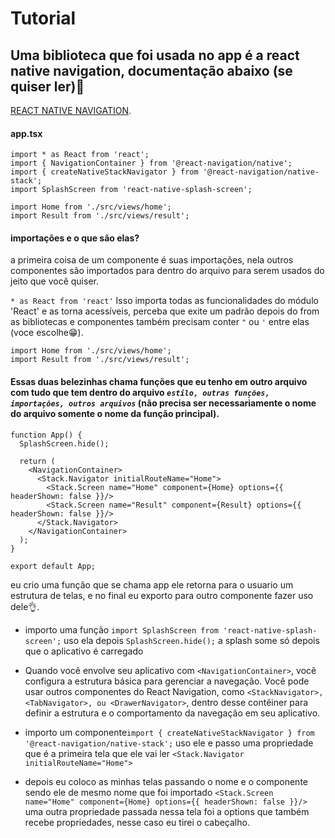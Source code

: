 <h1> Tutorial</h1>

<h2>Uma biblioteca que foi usada no app é a react native navigation, documentação abaixo (se quiser ler)🌝</h2>

[REACT NATIVE NAVIGATION](https://reactnavigation.org/).

<h4>app.tsx</h4>

```
import * as React from 'react';
import { NavigationContainer } from '@react-navigation/native';
import { createNativeStackNavigator } from '@react-navigation/native-stack';
import SplashScreen from 'react-native-splash-screen';

import Home from './src/views/home';
import Result from './src/views/result';

```

<h4>importações e o que são elas?</h4>

a primeira coisa de um componente é suas importações, nela outros componentes são importados para dentro do arquivo para serem usados do jeito que você quiser.

`* as React from 'react'` Isso importa todas as funcionalidades do módulo 'React' e as torna acessíveis, perceba que exite um padrão depois do from as bibliotecas e componentes também precisam conter `"` ou `'` entre elas (voce escolhe😁).

```
import Home from './src/views/home';
import Result from './src/views/result';
```

#### Essas duas belezinhas chama funções que eu tenho em outro arquivo com tudo que tem dentro do arquivo _`estilo, outras funções, importações, outros arquivos`_ (não precisa ser necessariamente o nome do arquivo somente o nome da função principal).

```
function App() {
  SplashScreen.hide();

  return (
    <NavigationContainer>
      <Stack.Navigator initialRouteName="Home">
        <Stack.Screen name="Home" component={Home} options={{ headerShown: false }}/>
        <Stack.Screen name="Result" component={Result} options={{ headerShown: false }}/>
      </Stack.Navigator>
    </NavigationContainer>
  );
}

export default App;

```

eu crio uma função que se chama app ele retorna para o usuario um estrutura de telas, e no final eu exporto para outro componente fazer uso dele👌.

+ importo uma função `import SplashScreen from 'react-native-splash-screen';` uso ela depois `SplashScreen.hide();` a splash some só depois que o aplicativo é carregado

+ Quando você envolve seu aplicativo com `<NavigationContainer>`, você configura a estrutura básica para gerenciar a navegação. Você pode usar outros componentes do React Navigation, como `<StackNavigator>, <TabNavigator>, ou <DrawerNavigator>`, dentro desse contêiner para definir a estrutura e o comportamento da navegação em seu aplicativo.

+ importo um componente`import { createNativeStackNavigator } from '@react-navigation/native-stack';` uso ele e passo uma propriedade que é a primeira tela que ele vai ler `<Stack.Navigator initialRouteName="Home">`

+ depois eu coloco as minhas telas passando o nome e o componente sendo ele de mesmo nome que foi importado `<Stack.Screen name="Home" component={Home} options={{ headerShown: false }}/>` uma outra propriedade passada nessa tela foi a options que também recebe propriedades, nesse caso eu tirei o cabeçalho.
